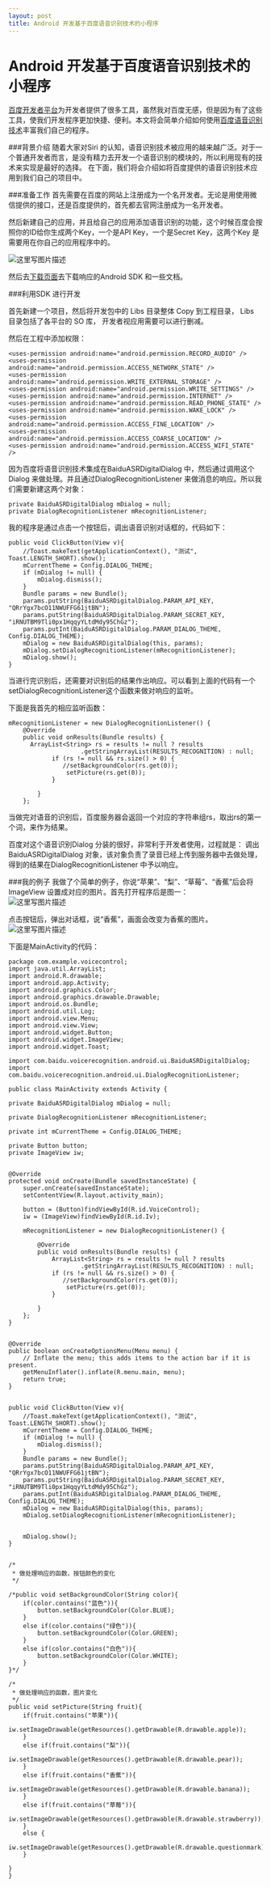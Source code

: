 ```yaml
---
layout: post 
title: Android 开发基于百度语音识别技术的小程序
---
```

# Android 开发基于百度语音识别技术的小程序



[百度开发者平台](http://developer.baidu.com)为开发者提供了很多工具，虽然我对百度无感，但是因为有了这些工具，使我们开发程序更加快捷、便利。本文将会简单介绍如何使用[百度语音识别技术](http://yuyin.baidu.com/)丰富我们自己的程序。



###背景介绍
随着大家对Siri 的认知，语音识别技术被应用的越来越广泛。对于一个普通开发者而言，是没有精力去开发一个语音识别的模块的，所以利用现有的技术来实现是最好的选择。
在下面，我们将会介绍如将百度提供的语音识别技术应用到我们自己的项目中。



###准备工作
首先需要在百度的网站上注册成为一个名开发者。无论是用使用微信提供的接口，还是百度提供的，首先都去官网注册成为一名开发者。

然后新建自己的应用，并且给自己的应用添加语音识别的功能，这个时候百度会按照你的ID给你生成两个Key，一个是API Key，一个是Secret Key，这两个Key 是需要用在你自己的应用程序中的。

![这里写图片描述](http://img.blog.csdn.net/20150508134028437)

然后去[下载页面](http://yuyin.baidu.com/asr)去下载响应的Android SDK 和一些文档。


###利用SDK 进行开发

首先新建一个项目，然后将开发包中的 Libs 目录整体 Copy 到工程目录， Libs 目录包括了各平台的 SO 库， 开发者视应用需要可以进行删减。

然后在工程中添加权限：
	
	
    <uses-permission android:name="android.permission.RECORD_AUDIO" />
    <uses-permission android:name="android.permission.ACCESS_NETWORK_STATE" />
    <uses-permission android:name="android.permission.WRITE_EXTERNAL_STORAGE" />
    <uses-permission android:name="android.permission.WRITE_SETTINGS" />
    <uses-permission android:name="android.permission.INTERNET" />
    <uses-permission android:name="android.permission.READ_PHONE_STATE" />
    <uses-permission android:name="android.permission.WAKE_LOCK" />
    <uses-permission android:name="android.permission.ACCESS_FINE_LOCATION" />
    <uses-permission android:name="android.permission.ACCESS_COARSE_LOCATION" />
    <uses-permission android:name="android.permission.ACCESS_WIFI_STATE" />


因为百度将语音识别技术集成在BaiduASRDigitalDialog 中，然后通过调用这个Dialog 来做处理。并且通过DialogRecognitionListener 来做消息的响应。所以我们需要新建这两个对象：
	
    private BaiduASRDigitalDialog mDialog = null;
	private DialogRecognitionListener mRecognitionListener;



我的程序是通过点击一个按钮后，调出语音识别对话框的，代码如下：
	
	public void ClickButton(View v){
    	//Toast.makeText(getApplicationContext(), "测试",  Toast.LENGTH_SHORT).show();
        mCurrentTheme = Config.DIALOG_THEME;
        if (mDialog != null) {
            mDialog.dismiss();
        }
        Bundle params = new Bundle();
        params.putString(BaiduASRDigitalDialog.PARAM_API_KEY, 	       "QRrYgx7bcO11NWUFFG61jtBN");
        params.putString(BaiduASRDigitalDialog.PARAM_SECRET_KEY, "iRNUTBM9Tli0px1HqqyYLtdMdy95ChGz");
        params.putInt(BaiduASRDigitalDialog.PARAM_DIALOG_THEME, Config.DIALOG_THEME);
        mDialog = new BaiduASRDigitalDialog(this, params);
        mDialog.setDialogRecognitionListener(mRecognitionListener);
        mDialog.show();
    }


当进行完识别后，还需要对识别后的结果作出响应。可以看到上面的代码有一个setDialogRecognitionListener这个函数来做对响应的监听。

下面是我首先的相应监听函数：

	mRecognitionListener = new DialogRecognitionListener() {
    	@Override
		public void onResults(Bundle results) {
          ArrayList<String> rs = results != null ? results
                        .getStringArrayList(RESULTS_RECOGNITION) : null;
                if (rs != null && rs.size() > 0) {
                   //setBackgroundColor(rs.get(0));
                    setPicture(rs.get(0));
                }

            }
        };


当做完对语音的识别后，百度服务器会返回一个对应的字符串组rs，取出rs的第一个词，来作为结果。

百度对这个语音识别Dialog 分装的很好，非常利于开发者使用，过程就是：
调出BaiduASRDigitalDialog 对象，该对象负责了录音已经上传到服务器中去做处理，得到的结果在DialogRecognitionListener 中予以响应。


###我的例子
我做了个简单的例子，你说“苹果”、“梨”、“草莓”、“香蕉”后会将ImageView 设置成对应的图片。首先打开程序后是图一：  
![这里写图片描述](http://img.blog.csdn.net/20150508134314986)

点击按钮后，弹出对话框，说“香蕉”，画面会改变为香蕉的图片。  
![这里写图片描述](http://img.blog.csdn.net/20150508135232856)

下面是MainActivity的代码：
	
	package com.example.voicecontrol;
	import java.util.ArrayList;
	import android.R.drawable;
	import android.app.Activity;
	import android.graphics.Color;
	import android.graphics.drawable.Drawable;
	import android.os.Bundle;
	import android.util.Log;
	import android.view.Menu;
	import android.view.View;
	import android.widget.Button;
	import android.widget.ImageView;
	import android.widget.Toast;

	import com.baidu.voicerecognition.android.ui.BaiduASRDigitalDialog;
	import com.baidu.voicerecognition.android.ui.DialogRecognitionListener;

	public class MainActivity extends Activity {

    private BaiduASRDigitalDialog mDialog = null;

    private DialogRecognitionListener mRecognitionListener;

    private int mCurrentTheme = Config.DIALOG_THEME;

    private Button button;
    private ImageView iw;
	
	
    @Override
    protected void onCreate(Bundle savedInstanceState) {
        super.onCreate(savedInstanceState);
        setContentView(R.layout.activity_main);
        
        button = (Button)findViewById(R.id.VoiceControl);
        iw = (ImageView)findViewById(R.id.Iv);
        
        mRecognitionListener = new DialogRecognitionListener() {

            @Override
            public void onResults(Bundle results) {
                ArrayList<String> rs = results != null ? results
                        .getStringArrayList(RESULTS_RECOGNITION) : null;
                if (rs != null && rs.size() > 0) {
                   //setBackgroundColor(rs.get(0));
                    setPicture(rs.get(0));
                }

            }
        };
    }


    @Override
    public boolean onCreateOptionsMenu(Menu menu) {
        // Inflate the menu; this adds items to the action bar if it is present.
        getMenuInflater().inflate(R.menu.main, menu);
        return true;
    }
    
    
    public void ClickButton(View v){
    	//Toast.makeText(getApplicationContext(), "测试",  Toast.LENGTH_SHORT).show();
        mCurrentTheme = Config.DIALOG_THEME;
        if (mDialog != null) {
            mDialog.dismiss();
        }
        Bundle params = new Bundle();
        params.putString(BaiduASRDigitalDialog.PARAM_API_KEY, "QRrYgx7bcO11NWUFFG61jtBN");
        params.putString(BaiduASRDigitalDialog.PARAM_SECRET_KEY, "iRNUTBM9Tli0px1HqqyYLtdMdy95ChGz");
        params.putInt(BaiduASRDigitalDialog.PARAM_DIALOG_THEME, Config.DIALOG_THEME);
        mDialog = new BaiduASRDigitalDialog(this, params);
        mDialog.setDialogRecognitionListener(mRecognitionListener);
        
       
        mDialog.show();
    }
    
    
    /*
     * 做处理响应的函数，按钮颜色的变化
     */
    
    /*public void setBackgroundColor(String color){
    	if(color.contains("蓝色")){
    		button.setBackgroundColor(Color.BLUE);
    	}
    	else if(color.contains("绿色")){
    		button.setBackgroundColor(Color.GREEN);
    	}
    	else if(color.contains("白色")){
    		button.setBackgroundColor(Color.WHITE);
    	}
    }*/
    
    /*
     * 做处理响应的函数，图片变化
     */
    public void setPicture(String fruit){
    	if(fruit.contains("苹果")){
    		iw.setImageDrawable(getResources().getDrawable(R.drawable.apple));
    	}
    	else if(fruit.contains("梨")){
    		iw.setImageDrawable(getResources().getDrawable(R.drawable.pear));
    	}
    	else if(fruit.contains("香蕉")){
    		iw.setImageDrawable(getResources().getDrawable(R.drawable.banana));
    	}
    	else if(fruit.contains("草莓")){
    		iw.setImageDrawable(getResources().getDrawable(R.drawable.strawberry));
    	}
    	else {
    		iw.setImageDrawable(getResources().getDrawable(R.drawable.questionmark));
    	}
    	
    }    
	}
	


